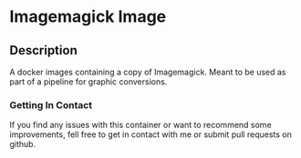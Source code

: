 # Imagemagick Image #

## Description ##
A docker images containing a copy of Imagemagick. Meant to be used as part of a pipeline for graphic conversions.

### Getting In Contact ###
If you find any issues with this container or want to recommend some improvements, fell free to get in contact with me or submit pull requests on github.


